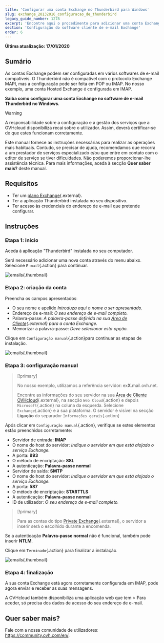 ```yaml
---
title: 'Configurar uma conta Exchange no Thunderbird para Windows'
slug: exchange_20132016_configuracao_de_thunderbird
legacy_guide_number: 1278
excerpt: 'Encontre aqui o procedimento para adicionar uma conta Exchange para Thunderbird'
section: 'Configuração do software cliente de e-mail Exchange'
order: 6
---
```


**Última atualização: 17/01/2020**

## Sumário

As contas Exchange podem ser configuradas em vários softwares de e-mail compatíveis. O Thunderbird não é compatível com o protocolo Exchange MAPI, mas a configuração pode ser feita em POP ou IMAP. No nosso exemplo, uma conta Hosted Exchange é configurada em IMAP.

**Saiba como configurar uma conta Exchange no software de e-mail Thunderbird no Windows.** 

> [!warning]
>
> A responsabilidade sobre a configuração e a gestão dos serviços que a OVHcloud disponibiliza recai sobre o utilizador. Assim, deverá certificar-se de que estes funcionam corretamente.
> 
> Este manual fornece as instruções necessárias para realizar as operações mais habituais. Contudo, se precisar de ajuda, recomendamos que recorra a um prestador de serviços especializado e/ou
> que entre em contato com o editor de serviço se tiver dificuldades. Não poderemos proporcionar-lhe assistência técnica. Para mais informações, aceda à secção **Quer saber mais?** deste manual.
> 

## Requisitos

- Ter um [plano Exchange](https://www.ovh.pt/emails/){.external}.
- Ter a aplicação Thunderbird instalada no seu dispositivo.
- Ter acesso às credenciais do endereço de e-mail que pretende configurar.

## Instruções

### Etapa 1: inicio
Aceda à aplicação "Thunderbird" instalada no seu computador.

Será necessário adicionar uma nova conta através do menu abaixo. Selecione `E-mail`{.action} para continuar.

![emails](images/configuration-thunderbird-exchange-step1.png){.thumbnail}


### Etapa 2: criação da conta
Preencha os campos apresentados:

- O seu nome e apelido *Introduza aqui o nome a ser apresentado.*
- Endereço de e-mail: *O seu endereço de e-mail completo.*
- Palavra-passe: *A palavra-passe definida na sua [Área de Cliente](https://www.ovh.com/manager/web/login.html){.external} para a conta Exchange.*
- Memorizar a palavra-passe: *Deve selecionar esta opção.*

Clique em `Configuração manual`{.action}para continuar as etapas de instalação.


![emails](images/configuration-thunderbird-exchange-step2.png){.thumbnail}


### Etapa 3: configuração manual

> [!primary]
>
> No nosso exemplo, utilizamos a referência servidor: ex**X**.mail.ovh.net.
> 
> Encontre as informações do seu servidor na sua [Área de Cliente OVHcloud](https://www.ovh.com/auth/?action=gotomanager&from=https://www.ovh.pt/&ovhSubsidiary=pt){.external}, na secção `Web Cloud`{.action} e depois `Microsoft`{.action}
>  na coluna da esquerda. Selecione `Exchange`{.action} e a sua plataforma. O servidor é visível na secção **Ligação** do separador `Informações gerais`{.action}
> 

Após clicar em `Configuração manual`{.action}, verifique se estes elementos estão preenchidos corretamente:

- Servidor de entrada: **IMAP** 
- O nome do host do servidor: *Indique o servidor em que está alojado o serviço Exchange.*
- A porta:  **993**
- O método de encriptação:   **SSL**
- A autenticação:  **Palavra-passe normal**
- Servidor de saída: **SMTP**
- O nome do host do servidor: *Indique o servidor em que está alojado o serviço Exchange.* 
- A porta:  **587** 
- O método de encriptação:  **STARTTLS** 
- A autenticação:  **Palavra-passe normal** 
- ID de utilizador: *O seu endereço de e-mail completo.*

> [!primary]
>
> Para as contas do tipo [Private Exchange](../exchange_primeiros_passos_com_um_servidor_private/){.external}, o servidor a inserir será o escolhido durante a encomenda.
>

Se a autenticação **Palavra-passe normal** não é funcional, também pode inserir **NTLM**.

Clique em `Terminado`{.action} para finalizar a instalação.


![emails](images/configuration-thunderbird-exchange-step3.png){.thumbnail}


### Etapa 4: finalização

A sua conta Exchange está agora corretamente configurada em IMAP, pode agora enviar e receber as suas mensagens.

A OVHcloud também disponibiliza uma aplicação web que tem > Para aceder, só precisa dos dados de acesso do seu endereço de e-mail.


## Quer saber mais?

Fale com a nossa comunidade de utilizadores: <https://community.ovh.com/en/>.